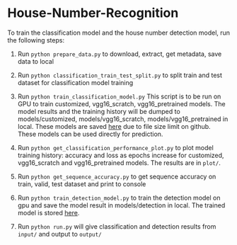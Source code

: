 # House-Number-Recognition



To train the classification model and the house number detection model, run the following steps:
1. Run `python prepare_data.py` to download, extract, get metadata, save data to local

2. Run `python classification_train_test_split.py` to split train and test dataset for classification model training

3. Run `python train_classification_model.py` This script is to be run on GPU to train customized, vgg16_scratch, vgg16_pretrained models. The model results and the training history will be dumped to models/customized, models/vgg16_scratch, models/vgg16_pretrained in local. These models are saved [here](https://drive.google.com/open?id=1F-8XwEzAn5GaJyWi6oPzdVzv0hIWXb9t) due to file size limit on github. These models can be used directly for prediction.

4. Run `python get_classification_performance_plot.py` to plot model training history: accuracy and loss as epochs increase for customized, vgg16_scratch and vgg16_pretrained models. The results are in `plot/`.

5. Run `python get_sequence_accuracy.py` to get sequence accuracy on train, valid, test dataset and print to console

6. Run `python train_detection_model.py` to train the detection model on gpu and save the model result in models/detection in local. The trained model is stored [here](https://drive.google.com/open?id=1xxBEGTMg1P3Co-pJ3ZwqbzCkSHkx0vIw).

7. Run `python run.py` will give classification and detection results from `input/` and output to `output/`



